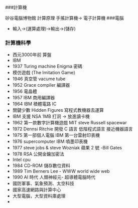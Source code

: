 ###計算機

矽谷電腦博物館
計算原理
手搖計算機-> 電子計算機
###電腦
- 輸入->(運算處理)->輸出->(儲存)
### 計算機科學
- 西元3000年前 算盤
- IBM
- 1937 Turing machine Enigma 密碼
- 模仿遊戲 (The Imitation Game)
- 1946 真空管 vacume tube
- 1952 Grace compiler 編譯器
- 1956 電晶體
- 1957 IBM 商用編譯器
- 1964 IBM 積體電路 IC 
- 關鍵少數 Hidden Figures 寫程式教機器去運算
- IBM 支援 NSA 1MB 打洞 -> 放進讀卡機 
- 1962 第一款數字計算機遊戲 MIT steve Russell spacewar
- 1972 Dennsi Ritchie 開發 C 語言 低階程式語言 接近機器語言
- 1975 第一部個人電腦 IBM 第一台雷射印表機
- 1976 supercomputer IBM 噴墨印表機 
- 1977 steve jobs & steve Wozniak 蘋果 2 號
  -Bill Gates
- 1978 RSA 公開金鑰加密法
- Intel cpu
- 1984 CD-ROM 儲存數位資料
- 1989 Tim Berners Lee - WWW world wide web 
- 1990 AI 時代 人類神經元- 超導體電腦時代
- 國防軍事、氣象預測、太空科技
- 國家高速網路與計算中心
- 大型電腦，大型資料庫處理
- 

